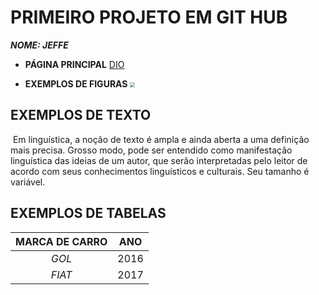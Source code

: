 # 	        PRIMEIRO PROJETO EM GIT HUB

***NOME: JEFFE***

- **PÁGINA PRINCIPAL** [DIO](https://web.dio.me/home)

- **EXEMPLOS DE FIGURAS** <img src="C:\workspace\Dio\primeiros projeto\Figuras\as-alteracoes-sentidos-das-palavras-sao-chamadas-figuras-pensamento-57b5bd8e64d0d.jpg" style="zoom:50%;" />





##                                                        EXEMPLOS DE TEXTO  



​                   Em linguística, a noção de texto é ampla e ainda aberta a uma definição mais precisa. Grosso modo, pode ser entendido como manifestação linguística das ideias de um autor, que serão interpretadas pelo leitor de acordo com seus conhecimentos linguísticos e culturais. Seu tamanho é variável.



##                                              **EXEMPLOS DE TABELAS** 

| MARCA DE CARRO | ANO  |
| :------------: | ---- |
|     *GOL*      | 2016 |
|     *FIAT*     | 2017 |
